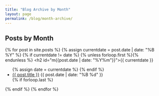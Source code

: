 ```yaml
---
title: "Blog Archive by Month"
layout: page
permalink: /blog/month-archive/
---
```


## Posts by Month

{% for post in site.posts %}
  {% assign currentdate = post.date | date: "%B %Y" %}
  {% if currentdate != date %}
    {% unless forloop.first %}</ul>{% endunless %}
    <h2 id="m{{post.date | date: "%Y%m"}}">{{ currentdate }}</h2>
    <ul>
    {% assign date = currentdate %}
  {% endif %}
    <li>
      <a href="{{ post.url }}">{{ post.title }}</a>
      <span class="date">{{ post.date | date: "%B %d" }}</span>
    </li>
  {% if forloop.last %}</ul>{% endif %}
{% endfor %} 